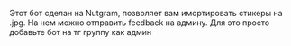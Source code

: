 Этот бот сделан на Nutgram, позволяет вам имортировать стикеры на .jpg. На нем можно отправить feedback на админу. Для это просто добавьте бот на тг группу как админ 
